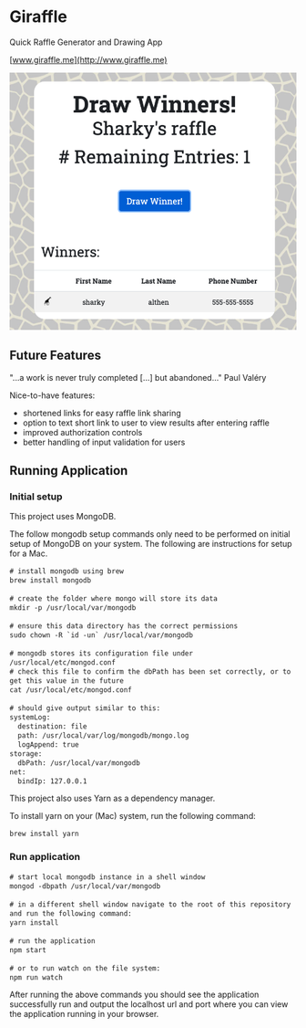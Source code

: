# Giraffle
Quick Raffle Generator and Drawing App

[www.giraffle.me](http://www.giraffle.me)

![website](src/assets/images/website.png)

## Future Features
"...a work is never truly completed [...] but abandoned..." Paul Valéry

Nice-to-have features:
- shortened links for easy raffle link sharing
- option to text short link to user to view results after entering raffle
- improved authorization controls
- better handling of input validation for users

## Running Application

### Initial setup
This project uses MongoDB. 

The follow mongodb setup commands only need to be performed on initial setup of MongoDB on your system. The following are instructions for setup for a Mac.

```
# install mongodb using brew
brew install mongodb

# create the folder where mongo will store its data
mkdir -p /usr/local/var/mongodb

# ensure this data directory has the correct permissions
sudo chown -R `id -un` /usr/local/var/mongodb

# mongodb stores its configuration file under /usr/local/etc/mongod.conf
# check this file to confirm the dbPath has been set correctly, or to get this value in the future
cat /usr/local/etc/mongod.conf

# should give output similar to this:
systemLog:
  destination: file
  path: /usr/local/var/log/mongodb/mongo.log
  logAppend: true
storage:
  dbPath: /usr/local/var/mongodb
net:
  bindIp: 127.0.0.1
```

This project also uses Yarn as a dependency manager.

To install yarn on your (Mac) system, run the following command:
```
brew install yarn
```

### Run application

```
# start local mongodb instance in a shell window
mongod -dbpath /usr/local/var/mongodb

# in a different shell window navigate to the root of this repository and run the following command:
yarn install

# run the application
npm start

# or to run watch on the file system:
npm run watch
```

After running the above commands you should see the application successfully run and output the localhost url and port where you can view the application running in your browser.
